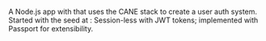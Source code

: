 A Node.js app with that uses the CANE stack to create a user auth system.
Started with the seed at :
Session-less with JWT tokens; implemented with Passport for extensibility.
